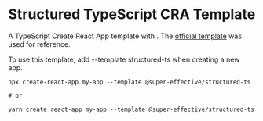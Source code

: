 # Structured TypeScript CRA Template

A TypeScript Create React App template with . The [official template](https://github.com/facebook/create-react-app/tree/main/packages/cra-template-typescript/template) was used for reference.

To use this template, add --template structured-ts when creating a new app.

```
npx create-react-app my-app --template @super-effective/structured-ts

# or

yarn create react-app my-app --template @super-effective/structured-ts
```